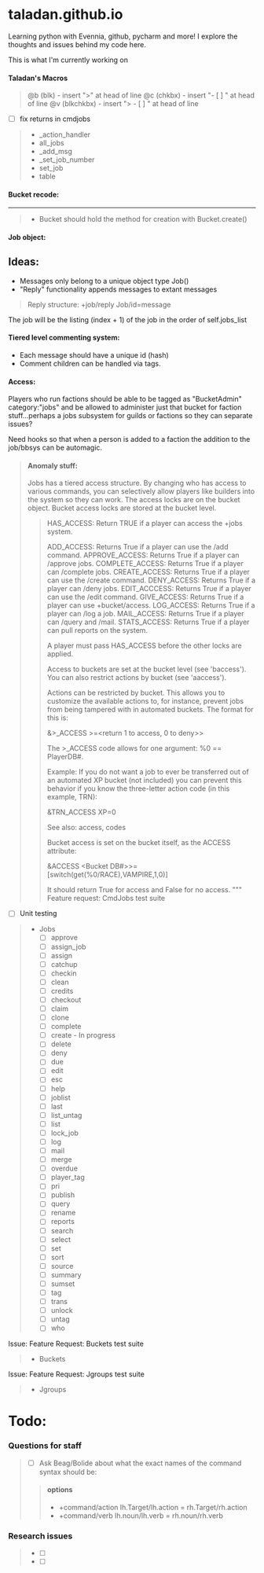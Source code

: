 # taladan.github.io
Learning python with Evennia, github, pycharm and more!  I explore the thoughts and issues behind my code here.

This is what I'm currently working on

#### Taladan's Macros
> @b (blk) - insert ">" at head of line
> @c (chkbx) - insert "- [ ] " at head of line
> @v (blkchkbx) - insert "> - [ ] " at head of line

- [ ] fix returns in cmdjobs
> * _action_handler
> * all_jobs
> * _add_msg
> * _set_job_number
> * set_job
> * table

#### Bucket recode:
---
> * Bucket should hold the method for creation with Bucket.create()

#### Job object:

Ideas:
---
* Messages only belong to a unique object type Job()
* "Reply" functionality appends messages to extant messages

> Reply structure:
> +job/reply Job/id=message

The job will be the listing (index + 1) of the job in the order of self.jobs_list

#### Tiered level commenting system:
* Each message should have a unique id (hash)
* Comment children can be handled via tags.

#### Access:
Players who run factions should be able to be tagged as "BucketAdmin" category:"jobs"
and be allowed to administer just that bucket for faction stuff...perhaps a jobs
subsystem for guilds or factions so they can separate issues?

Need hooks so that when a person is added to a faction the addition to the job/bbsys
can be automagic.

> #### Anomaly stuff:
> Jobs has a tiered access structure. By changing who has access to
> various commands, you can selectively allow players like builders into the
> system so they can work. The access locks are on the bucket object.
> Bucket access locks are stored at the bucket level.
>
>> HAS_ACCESS: Return TRUE if a player can access the +jobs system.
>>
>> ADD_ACCESS:      Returns True if a player can use the /add command.
>> APPROVE_ACCESS:  Returns True if a player can /approve jobs.
>> COMPLETE_ACCESS: Returns True if a player can /complete jobs.
>> CREATE_ACCESS:   Returns True if a player can use the /create command.
>> DENY_ACCESS:     Returns True if a player can /deny jobs.
>> EDIT_ACCCESS:    Returns True if a player can use the /edit command.
>> GIVE_ACCESS:     Returns True if a player can use +bucket/access.
>> LOG_ACCESS:      Returns True if a player can /log a job.
>> MAIL_ACCESS:     Returns True if a player can /query and /mail.
>> STATS_ACCESS:    Returns True if a player can pull reports on the system.
>>
>> A player must pass HAS_ACCESS before the other locks are applied.
>>
>> Access to buckets are set at the bucket level (see 'baccess').
>> You can also restrict actions by bucket (see 'aaccess').
>>
>> Actions can be restricted by bucket. This allows you to customize the
>> available actions to, for instance, prevent jobs from being tampered
>> with in automated buckets. The format for this is:
>>
>> &<action code>>_ACCESS <bucket>>=<return 1 to access, 0 to deny>>
>>
>> The <action>>_ACCESS code allows for one argument: %0 == PlayerDB#.
>>
>> Example: If you do not want a job to ever be transferred out
>> of an automated XP bucket (not included) you can prevent
>> this behavior if you know the three-letter action code (in this
>> example, TRN):
>>
>> &TRN_ACCESS XP=0
>>
>> See also: access, codes
>>
>> Bucket access is set on the bucket itself, as the ACCESS attribute:
>>
>> &ACCESS <Bucket DB#>>=[switch(get(%0/RACE),VAMPIRE,1,0)]
>>
>> It should return True for access and False for no access.
"""
Feature request: CmdJobs test suite
- [ ] Unit testing

> * Jobs
>    - [ ] approve
>    - [ ] assign_job
>    - [ ] assign
>    - [ ] catchup
>    - [ ] checkin
>    - [ ] clean
>    - [ ] credits
>    - [ ] checkout
>    - [ ] claim
>    - [ ] clone
>    - [ ] complete
>    - [ ] create - In progress
>    - [ ] delete
>    - [ ] deny
>    - [ ] due
>    - [ ] edit
>    - [ ] esc
>    - [ ] help
>    - [ ] joblist
>    - [ ] last
>    - [ ] list_untag
>    - [ ] list
>    - [ ] lock_job
>    - [ ] log
>    - [ ] mail
>    - [ ] merge
>    - [ ] overdue
>    - [ ] player_tag
>    - [ ] pri
>    - [ ] publish
>    - [ ] query
>    - [ ] rename
>    - [ ] reports
>    - [ ] search
>    - [ ] select
>    - [ ] set
>    - [ ] sort
>    - [ ] source
>    - [ ] summary
>    - [ ] sumset
>    - [ ] tag
>    - [ ] trans
>    - [ ] unlock
>    - [ ] untag
>    - [ ] who

Issue: Feature Request: Buckets test suite
> * Buckets

Issue: Feature Request: Jgroups test suite
> * Jgroups
>
>

Todo:
=====

### Questions for staff
> - [ ] Ask Beag/Bolide about what the exact names of the command syntax should be:
>> #### options
>> - +command/action lh.Target/lh.action = rh.Target/rh.action
>> - +command/verb lh.noun/lh.verb = rh.noun/rh.verb

### Research issues
> - [ ]
> - [ ]

